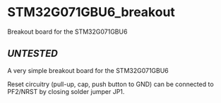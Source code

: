 # STM32G071GBU6_breakout
Breakout board for the STM32G071GBU6

## _UNTESTED_

A very simple breakout board for the STM32G071GBU6

Reset circuitry (pull-up, cap, push button to GND) can be connected to PF2/NRST by closing solder jumper JP1.
